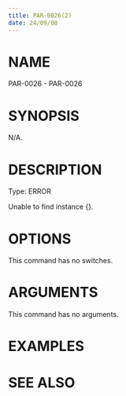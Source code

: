 ```yaml
---
title: PAR-0026(2)
date: 24/09/08
---
```


# NAME

PAR-0026 - PAR-0026

# SYNOPSIS

N/A.

# DESCRIPTION

Type: ERROR

Unable to find instance {}.

# OPTIONS

This command has no switches.

# ARGUMENTS

This command has no arguments.

# EXAMPLES

# SEE ALSO
